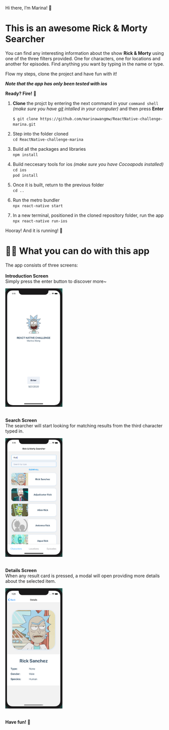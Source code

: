 ---
---

<p>Hi there, I’m Marina! 👋</p>
<h1 id="this-is-an-awesome-rick--morty-searcher">This is an awesome Rick &amp; Morty Searcher</h1>
<p>You can find any interesting information about the show <strong>Rick &amp; Morty</strong> using one of the three filters provided. One for characters, one for locations and another for episodes. Find anything you want by typing in the name or type.</p>
<p>Flow my steps, clone the project and have fun with it!</p>
<p><em><strong>Note that the app has only been tested with ios</strong></em></p>
<p><strong>Ready? Fire!</strong> 🚀</p>
<ol>
<li>
<p><strong>Clone</strong>  the projct by entering the next command in your  <code>command shell</code>  <em>(make sure you have  <a href="https://git-scm.com/downloads" title="https://git-scm.com/downloads">git</a>  intalled in your computer)</em>  and then press  <strong>Enter</strong></p>
<p><code>$ git clone https://github.com/marinawangmw/ReactNative-challenge-marina.git</code></p>
</li>
<li>
<p>Step into the folder cloned<br>
<code>cd ReactNative-challenge-marina</code></p>
</li>
<li>
<p>Build all the packages and libraries<br>
<code>npm install</code></p>
</li>
<li>
<p>Build neccesary tools for ios <em>(make sure you have Cocoapods installed)</em><br>
<code>cd ios</code><br>
<code>pod install</code></p>
</li>
<li>
<p>Once it is built, return to the previous folder<br>
<code>cd ..</code></p>
</li>
<li>
<p>Run the metro bundler<br>
<code>npx react-native start</code></p>
</li>
<li>
<p>In a new terminal, positioned in the cloned repository folder, run the app<br>
<code>npx react-native run-ios</code></p>
</li>
</ol>
<p>Hooray! And it is running! 🌹</p>
<h1 id="🕵️‍♀️-what-you-can-do-with-this-app">🕵️‍♀️ What you can do with this app</h1>
<p>The app consists of three screens:<br>
<br>
<strong>Introduction Screen</strong><br>
Simply press the enter button to discover more~</p>
<img src="./asset/introduction_screen.png" alt="introduction" width="180" >
<br>
<br>
<p><strong>Search Screen</strong><br>
The searcher will start looking for matching results from the third character typed in.</p>
<img src="./asset/search_screen.png" alt="introduction" width="180" >
<br>
<br>
<p><strong>Details Screen</strong><br>
When any result card is pressed, a modal will open providing more details about the selected item.</p>
<img src="./asset/item_details_screen.png" alt="introduction" width="180" >
<br>
<br>
<p><strong>Have fun!</strong> 🥳</p>
